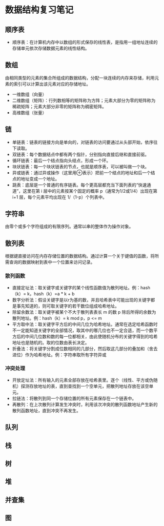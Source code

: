# 数据结构复习笔记

## 顺序表
* 顺序表：在计算机内存中以数组的形式保存的线性表，是指用一组地址连续的存储单元依次存储数据元素的线性结构。

## 数组
由相同类型的元素的集合所组成的数据结构，分配一块连续的内存来存储，利用元素的索引可以计算出该元素对应的存储地址。
* 一维数组（向量）
* 二维数组（矩阵）：行列数相等的矩阵称为方阵；元素大部分为零的矩阵称为稀疏矩阵；元素大部分非零的矩阵称为稠密矩阵。
* 高维数组（张量）

## 链
* 单链表：链表的链接方向是单向的，对链表的访问要通过从头部开始，依序往下读取。
* 双链表：每个数据结点中都有两个指针，分别指向直接后继和直接前驱。
* 循环链表：最后一个结点指向头结点，形成一个环。
* 块状链表：每一个块状链表的节点，也就是顺序表，可以被叫做一个块。
* 异或链表：通过异或操作（这里用⊕表示）把前一个结点的地址和后一个结点的地址变成一个地址。
* 跳表：底层是一个普通的有序链表。每个更高层都充当下面列表的“快速通道”，这里在第 i 层中的元素按某个固定的概率 p（通常为1/2或1/4）出现在第 i+1 层，每个元素平均出现在 1/（1-p）个列表中。

## 字符串
由零个或多个字符组成的有限序列。通常以串的整体作为操作对象。

## 散列表
根据键直接访问在内存存储位置的数据结构。通过计算一个关于键值的函数，将所需查询的数据映射到表中一个位置来访问记录。

### 散列函数
* 直接定址法：取关键字或关键字的某个线性函数值为散列地址。例：hash（k）= k，hash（k）=a * k + b
* 数字分析法：假设关键字是以r为基的数，并且哈希表中可能出现的关键字都是事先知道的，则可取关键字的若干数位组成哈希地址。
* 除留余数法：取关键字被某个不大于散列表表长 m 的数 p 除后所得的余数为散列地址。例：hash（k）= k mod p，p <= m
* 平方取中法：取关键字平方后的中间几位为哈希地址。通常在选定哈希函数时不一定能知道关键字的全部情况，取其中的哪几位也不一定合适，而一个数平方后的中间几位数和数的每一位都相关，由此使随机分布的关键字得到的哈希地址也是随机的。取的位数由表长决定。
* 折叠法：将关键字分割成位数相同的几部分，然后取这几部分的叠加和（舍去进位）作为哈希地址。例：字符串取所有字符异或

### 冲突处理
* 开放定址法：所有输入的元素全部存放在哈希表里。逐个（线性、平方或伪随机）探测存放地址的表，直到查找到一个空单元，把散列地址存放在该空单元。
* 拉链法：将散列到同一个存储位置的所有元素保存在一个链表中。
* 再散列：在上次散列计算发生冲突时，利用该次冲突的散列函数地址产生新的散列函数地址，直到冲突不再发生。

## 队列

## 栈

## 树

## 堆

## 并查集

## 图
